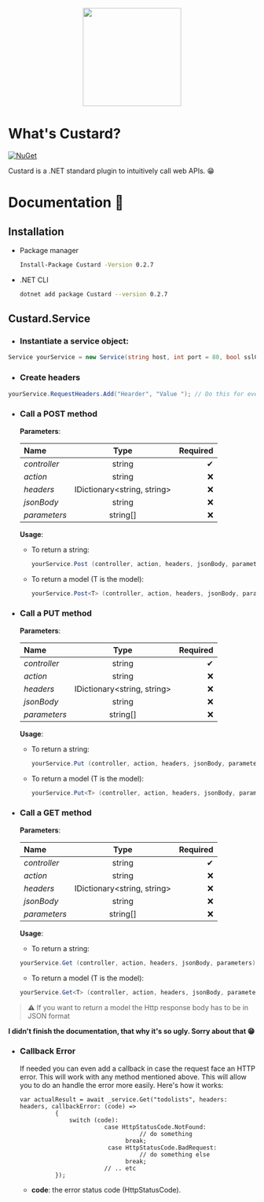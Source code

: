 <p align="center" class="container" >
  <img width="200px" src="https://user-images.githubusercontent.com/37577669/85275198-47b3ca00-b480-11ea-8273-d990295416a7.png" />
  
</p>

# What's Custard? 
[![NuGet](https://img.shields.io/nuget/v/Custard.svg?style=flat)](https://www.nuget.org/packages/Custard/)

Custard is a .NET standard plugin to intuitively call web APIs. 😁



# Documentation 📄
## Installation
- Package manager
  ```Bash
  Install-Package Custard -Version 0.2.7
  ```
- .NET CLI
  ```Bash
  dotnet add package Custard --version 0.2.7
  ```
## Custard.Service
- ### Instantiate a service object:

```C#
Service yourService = new Service(string host, int port = 80, bool sslCertificate = false); 
```
- ### Create headers
```C#
yourService.RequestHeaders.Add("Hearder", "Value "); // Do this for every headers
```
- ### Call a POST method

  **Parameters**:

  | Name      | Type     | Required     |
  | :------------- | :----------: | -----------: |
  |  *controller* | string   | ✔    |
  |  *action* | string   |  ❌   |
  |  *headers* | IDictionary<string, string>   |  ❌  |
  |  *jsonBody* | string   |   ❌  |
  |  *parameters* | string[]   |   ❌  |


  **Usage**:
  - To return a string:
    ```C#
    yourService.Post (controller, action, headers, jsonBody, parameters);
    ```
  - To return a model (T is the model):
    ```C#
    yourService.Post<T> (controller, action, headers, jsonBody, parameters);
    ```
- ### Call a PUT method

  **Parameters**:

  | Name      | Type     | Required     |
  | :------------- | :----------: | -----------: |
  |  *controller* | string   | ✔    |
  |  *action* | string   |  ❌   |
  |  *headers* | IDictionary<string, string>   |  ❌  |
  |  *jsonBody* | string   |   ❌  |
  |  *parameters* | string[]   |   ❌  |


  **Usage**:
  - To return a string:
    ```C#
    yourService.Put (controller, action, headers, jsonBody, parameters);
    ```
  - To return a model (T is the model):
    ```C#
    yourService.Put<T> (controller, action, headers, jsonBody, parameters);
    ```

- ### Call a GET method

  **Parameters**:

  | Name      | Type     | Required     |
  | :------------- | :----------: | -----------: |
  |  *controller* | string   | ✔    |
  |  *action* | string   |  ❌   |
  |  *headers* | IDictionary<string, string>   |  ❌  |
  |  *jsonBody* | string   |   ❌  |
  |  *parameters* | string[]   |   ❌  |


  **Usage**:
  - To return a string:
  ```C#
  yourService.Get (controller, action, headers, jsonBody, parameters);
  ```
  - To return a model (T is the model):
  ```C#
  yourService.Get<T> (controller, action, headers, jsonBody, parameters);
  ```


> ⚠ If you want to return a model the Http response body has to be in JSON format


  **I didn't finish the documentation, that why it's so ugly. Sorry about that 😁**

- ### Callback Error
  If needed you can even add a callback in case the request face an HTTP error. This will work with any method mentioned above. This will allow you to do an handle the error       more easily.
  Here's how it works:
  ``` Csharp
  var actualResult = await _service.Get("todolists", headers: headers, callbackError: (code) => 
            {
                switch (code):
                          case HttpStatusCode.NotFound: 
                                    // do something
                                break;
                           case HttpStatusCode.BadRequest: 
                                    // do something else
                                break;
                          // .. etc
            });
  ```
  - **code**: the error status code (HttpStatusCode).

